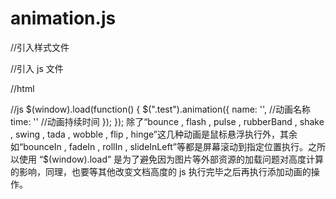 # animation.js
//引入样式文件
<link rel="stylesheet" type="text/css" href="css/animate.min.css"/>

//引入 js 文件
<script type="text/javascript" src="js/jquery-1.8.3.min.js"></script>
<script type="text/javascript" src="js/jQuery.animation.js"></script>

//html
<div class="test"></div>

//js
$(window).load(function() {
	$(".test").animation({
		name: '',        //动画名称
		time: ''         //动画持续时间
});
});
除了“bounce , flash , pulse , rubberBand , shake , swing , tada , wobble , flip , hinge”这几种动画是鼠标悬浮执行外，其余如“bounceIn , fadeIn , rollIn , slideInLeft”等都是屏幕滚动到指定位置执行。之所以使用 “$(window).load” 是为了避免因为图片等外部资源的加载问题对高度计算的影响，同理，也要等其他改变文档高度的 js 执行完毕之后再执行添加动画的操作。

